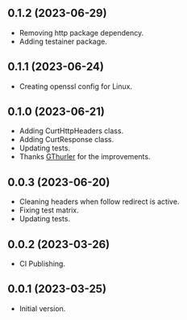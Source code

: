 ## 0.1.2 (2023-06-29)

- Removing http package dependency.
- Adding testainer package.

## 0.1.1 (2023-06-24)

- Creating openssl config for Linux.

## 0.1.0 (2023-06-21)

- Adding CurtHttpHeaders class.
- Adding CurtResponse class.
- Updating tests.
- Thanks [GThurler](https://github.com/GThurler) for the improvements.

## 0.0.3 (2023-06-20)

- Cleaning headers when follow redirect is active.
- Fixing test matrix.
- Updating tests.

## 0.0.2 (2023-03-26)

- CI Publishing.

## 0.0.1 (2023-03-25)

- Initial version.
